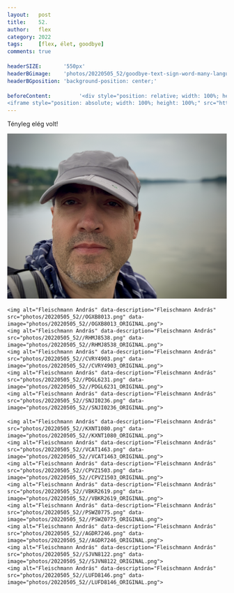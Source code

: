 ```yaml
---
layout:   post
title:    52.
author:   flex
category: 2022
tags:     [flex, élet, goodbye]
comments: true

headerSIZE:       '550px'
headerBGimage:    'photos/20220505_52/goodbye-text-sign-word-many-languages-international-translation-collage.jpg'
headerBGposition: 'background-position: center;'

beforeContent:		   '<div style="position: relative; width: 100%; height: 0; padding-bottom: 56.25%;">
<iframe style="position: absolute; width: 100%; height: 100%;" src="https://www.youtube.com/embed/ySO6BHVXtz4" title="YouTube video player" frameborder="0" allow="accelerometer; autoplay; clipboard-write; encrypted-media; gyroscope; picture-in-picture" allowfullscreen></iframe></div>'
---
```


Tényleg elég volt!

<p><img class="shadow" alt="Fleischmann György" data-description="Fleischmann György" src="photos/20220505_52//IMG_6171_ORIGINAL.png"></p>

<div id="gallery202205" style="">

	<img alt="Fleischmann András" data-description="Fleischmann András" src="photos/20220505_52//OGXB8013.png" data-image="photos/20220505_52//OGXB8013_ORIGINAL.png">
	<img alt="Fleischmann András" data-description="Fleischmann András" src="photos/20220505_52//RHMJ8538.png" data-image="photos/20220505_52//RHMJ8538_ORIGINAL.png">
	<img alt="Fleischmann András" data-description="Fleischmann András" src="photos/20220505_52//CVRY4903.png" data-image="photos/20220505_52//CVRY4903_ORIGINAL.png">
	<img alt="Fleischmann András" data-description="Fleischmann András" src="photos/20220505_52//PDGL6231.png" data-image="photos/20220505_52//PDGL6231_ORIGINAL.png">
	<img alt="Fleischmann András" data-description="Fleischmann András" src="photos/20220505_52//SNJI0236.png" data-image="photos/20220505_52//SNJI0236_ORIGINAL.png">

	<img alt="Fleischmann András" data-description="Fleischmann András" src="photos/20220505_52//KXNT1080.png" data-image="photos/20220505_52//KXNT1080_ORIGINAL.png">
	<img alt="Fleischmann András" data-description="Fleischmann András" src="photos/20220505_52//VCAT1463.png" data-image="photos/20220505_52//VCAT1463_ORIGINAL.png">
	<img alt="Fleischmann András" data-description="Fleischmann András" src="photos/20220505_52//CPVZ1503.png" data-image="photos/20220505_52//CPVZ1503_ORIGINAL.png">
	<img alt="Fleischmann András" data-description="Fleischmann András" src="photos/20220505_52//VBKR2619.png" data-image="photos/20220505_52//VBKR2619_ORIGINAL.png">
	<img alt="Fleischmann András" data-description="Fleischmann András" src="photos/20220505_52//PSWZ0775.png" data-image="photos/20220505_52//PSWZ0775_ORIGINAL.png">
	<img alt="Fleischmann András" data-description="Fleischmann András" src="photos/20220505_52//AGDR7246.png" data-image="photos/20220505_52//AGDR7246_ORIGINAL.png">
	<img alt="Fleischmann András" data-description="Fleischmann András" src="photos/20220505_52//SJVN8122.png" data-image="photos/20220505_52//SJVN8122_ORIGINAL.png">
	<img alt="Fleischmann András" data-description="Fleischmann András" src="photos/20220505_52//LUFD8146.png" data-image="photos/20220505_52//LUFD8146_ORIGINAL.png">

</div>

<script type="text/javascript"> 
											   
	jQuery( document ).ready( function() { jQuery( "#gallery202205" ).unitegallery( {

		tiles_space_between_cols:      10,
		tiles_justified_space_between: 10,
		//tiles_col_width:               500,
		tile_enable_shadow:            true,
			tile_shadow_h: 			   3,			//position of horizontal shadow
			tile_shadow_v: 			   3,			//position of vertical shadow
			tile_shadow_blur: 		   5,			//shadow blur
			tile_shadow_spread: 	   2,			//shadow spread
			tile_shadow_color: 		   "#2B2B2B",	//shadow color

		theme_gallery_padding:         0,
		tiles_type: 				   "justified",

		gallery_width: 				   "100%",
		tiles_exact_width: 			   false,

		gallery_control_keyboard:      true,

	} ) } );

</script>